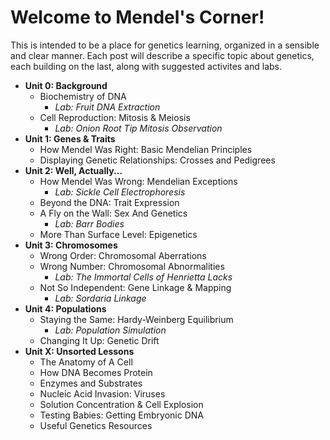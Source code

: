 # Welcome to Mendel's Corner!
This is intended to be a place for genetics learning, organized in a sensible and clear manner.
Each post will describe a specific topic about genetics, each building on the last, along with suggested activites and labs.

- **Unit 0: Background**
  - Biochemistry of DNA
    - *Lab: Fruit DNA Extraction*
  - Cell Reproduction: Mitosis & Meiosis
    - *Lab: Onion Root Tip Mitosis Observation*
- **Unit 1: Genes & Traits**
  - How Mendel Was Right: Basic Mendelian Principles
  - Displaying Genetic Relationships: Crosses and Pedigrees
- **Unit 2: Well, Actually...** 
  - How Mendel Was Wrong: Mendelian Exceptions
    - *Lab: Sickle Cell Electrophoresis*
  - Beyond the DNA: Trait Expression
  - A Fly on the Wall: Sex And Genetics
    - *Lab: Barr Bodies*
  -  More Than Surface Level: Epigenetics
- **Unit 3: Chromosomes**
  - Wrong Order: Chromosomal Aberrations
  - Wrong Number: Chromosomal Abnormalities
    - *Lab: The Immortal Cells of Henrietta Lacks*
  - Not So Independent: Gene Linkage & Mapping
     - *Lab: Sordaria Linkage*
- **Unit 4: Populations**
  - Staying the Same: Hardy-Weinberg Equilibrium
    - *Lab: Population Simulation*
  - Changing It Up: Genetic Drift
- **Unit X: Unsorted Lessons**
  - The Anatomy of A Cell
  - How DNA Becomes Protein
  - Enzymes and Substrates
  - Nucleic Acid Invasion: Viruses 
  - Solution Concentration & Cell Explosion
  - Testing Babies: Getting Embryonic DNA
  - Useful Genetics Resources
 


